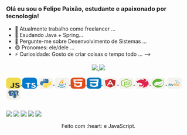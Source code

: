 ###  Olá eu sou o Felipe Paixão, estudante e apaixonado por tecnologia!

- 🔭 Atualmente trabalho como freelancer ...
- 🌱 Esudando Java + Spring...
- 💬 Pergunte-me sobre Desenvolvimento de Sistemas ...
- 😄 Pronomes: ele/dele ...
- ⚡ Curiosidade: Gosto de criar coisas o tempo todo ...
-->

<div align="center">
  <a href="https://github.com/felipepaixao16">
  <img height="150em" src="https://github-readme-stats.vercel.app/api?username=felipepaixao16&count_private=true&include_all_commits=true&show_icons=true&theme=merko&hide_border=false&show_owner=true"/>
  <img height="150em" src="https://github-readme-stats.vercel.app/api/top-langs/?username=felipepaixao16&theme=merko&hide_border=false&&layout=compact"/>
</div>
<div style="display: inline_block"><br>
  <img align="center" alt="Lipe-Js" height="30" width="40" src="https://github.com/tandpfun/skill-icons/blob/main/icons/JavaScript.svg">
  <img align="center" alt="Lipe-Typescript" height="30" width="40" src="https://github.com/tandpfun/skill-icons/blob/main/icons/TypeScript.svg">
  <img align="center" alt="Lipe-Python" height="30" width="40" src="https://github.com/tandpfun/skill-icons/blob/main/icons/Python-Light.svg">
  <img align="center" alt="Lipe-Python" height="30" width="40" src="https://github.com/tandpfun/skill-icons/blob/main/icons/Java-Light.svg">
  <img align="center" alt="Lipe-HTML" height="30" width="40" src="https://github.com/tandpfun/skill-icons/blob/main/icons/HTML.svg">
  <img align="center" alt="Lipe-CSS" height="30" width="40" src="https://github.com/tandpfun/skill-icons/blob/main/icons/CSS.svg">
  <img align="center" alt="Lipe-Angular" height="30" width="40" src="https://github.com/tandpfun/skill-icons/blob/main/icons/Angular-Light.svg">  
  <img align="center" alt="Lipe-NodeJs" height="30" width="40" src="https://github.com/tandpfun/skill-icons/blob/main/icons/NodeJS-Light.svg">  
  <img align="center" alt="Lipe-NestJs" height="30" width="40" src="https://github.com/tandpfun/skill-icons/blob/main/icons/NestJS-Light.svg">
  <img align="center" alt="Lipe-Spring" height="30" width="40" src="https://github.com/tandpfun/skill-icons/blob/main/icons/Spring-Light.svg">
  <img align="center" alt="Lipe-MySQL" height="30" width="40" src="https://github.com/tandpfun/skill-icons/blob/main/icons/MySQL-Light.svg">
  <img align="center" alt="Lipe-Postgres" height="30" width="40" src="https://github.com/tandpfun/skill-icons/blob/main/icons/PostgreSQL-Light.svg">
  
</div>
  
  ##
 
<div> 
  <a href="https://www.instagram.com/felipealves_17" target="_blank"><img src="https://img.shields.io/badge/-Instagram-%23E4405F?style=for-the-badge&logo=instagram&logoColor=white" target="_blank"></a>
 	<a href="https://twitter.com/felipe_paix" target="_blank"><img src="https://img.shields.io/badge/Twitter-1DA1F2?style=for-the-badge&logo=twitter&logoColor=white" target="_blank"></a>
 <a href="https://discord.gg/qeSAzNgmpF" target="_blank"><img src="https://img.shields.io/badge/Discord-7289DA?style=for-the-badge&logo=discord&logoColor=white" target="_blank"></a> 
  <a href = "mailto:felipealves.1997.17@gmail.com"><img src="https://img.shields.io/badge/Gmail-D14836?style=for-the-badge&logo=gmail&logoColor=white" target="_blank"></a>
  <a href="https://www.linkedin.com/in/felipepaixao/" target="_blank"><img src="https://img.shields.io/badge/-LinkedIn-%230077B5?style=for-the-badge&logo=linkedin&logoColor=white" target="_blank"></a> 
</div>
  
<div align="center">
  <p>Feito com :heart: e JavaScript.</p>
</div>

